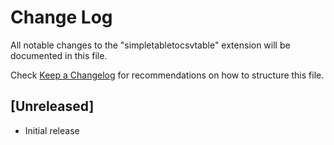 # Change Log

All notable changes to the "simpletabletocsvtable" extension will be documented in this file.

Check [Keep a Changelog](http://keepachangelog.com/) for recommendations on how to structure this file.

## [Unreleased]

- Initial release